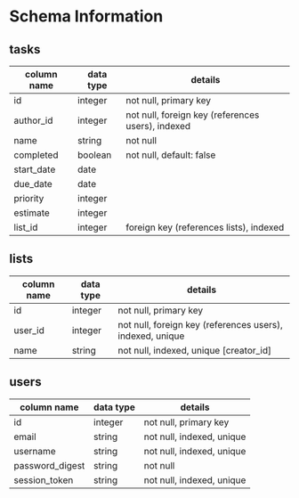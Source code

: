 # Schema Information

## tasks
column name        | data type | details
-------------------|-----------|-----------------------
id                 | integer   | not null, primary key
author_id          | integer   | not null, foreign key (references users), indexed
name               | string    | not null
completed          | boolean   | not null, default: false
start_date         | date      |
due_date           | date      |
priority           | integer   |
estimate           | integer   |
list_id            | integer   | foreign key (references lists), indexed

## lists
column name | data type | details
------------|-----------|-----------------------
id          | integer   | not null, primary key
user_id     | integer   | not null, foreign key (references users), indexed, unique
name        | string    | not null, indexed, unique [creator_id]


## users
column name     | data type | details
----------------|-----------|-----------------------
id              | integer   | not null, primary key
email   		| string    | not null, indexed, unique
username        | string    | not null, indexed, unique
password_digest | string    | not null
session_token   | string    | not null, indexed, unique
